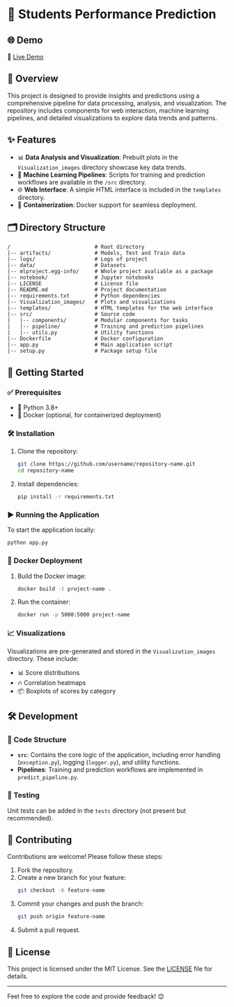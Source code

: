 # 🌟 Students Performance Prediction

## 🌐 Demo
🔗 [Live Demo](https://mlproject-kyw0.onrender.com)

## 📖 Overview
This project is designed to provide insights and predictions using a comprehensive pipeline for data processing, analysis, and visualization. The repository includes components for web interaction, machine learning pipelines, and detailed visualizations to explore data trends and patterns.

## ✨ Features
- 📊 **Data Analysis and Visualization**: Prebuilt plots in the `Visualization_images` directory showcase key data trends.
- 🤖 **Machine Learning Pipelines**: Scripts for training and prediction workflows are available in the `/src` directory.
- 🌐 **Web Interface**: A simple HTML interface is included in the `templates` directory.
- 🐳 **Containerization**: Docker support for seamless deployment.

## 🗂️ Directory Structure
```
/                           # Root directory
|-- artifacts/              # Models, Test and Train data
|-- logs/                   # Logs of project
|-- data/                   # Datasets
|-- mlproject.egg-info/     # Whole project avaliable as a package      
|-- notebook/               # Jupyter notebooks
|-- LICENSE                 # License file
|-- README.md               # Project documentation
|-- requirements.txt        # Python dependencies
|-- Visualization_images/   # Plots and visualizations
|-- templates/              # HTML templates for the web interface
|-- src/                    # Source code
|   |-- components/         # Modular components for tasks
|   |-- pipeline/           # Training and prediction pipelines
|   |-- utils.py            # Utility functions
|-- Dockerfile              # Docker configuration
|-- app.py                  # Main application script
|-- setup.py                # Package setup file
```

## 🚀 Getting Started

### ✅ Prerequisites
- 🐍 Python 3.8+
- 🐳 Docker (optional, for containerized deployment)

### 🛠️ Installation
1. Clone the repository:
   ```bash
   git clone https://github.com/username/repository-name.git
   cd repository-name
   ```
2. Install dependencies:
   ```bash
   pip install -r requirements.txt
   ```

### ▶️ Running the Application
To start the application locally:
```bash
python app.py
```

### 🐳 Docker Deployment
1. Build the Docker image:
   ```bash
   docker build -t project-name .
   ```
2. Run the container:
   ```bash
   docker run -p 5000:5000 project-name
   ```

### 📈 Visualizations
Visualizations are pre-generated and stored in the `Visualization_images` directory. These include:
- 📊 Score distributions
- 🔥 Correlation heatmaps
- 📦 Boxplots of scores by category

## 🛠️ Development
### 📂 Code Structure
- **`src`**: Contains the core logic of the application, including error handling (`exception.py`), logging (`logger.py`), and utility functions.
- **Pipelines**: Training and prediction workflows are implemented in `predict_pipeline.py`.

### 🧪 Testing
Unit tests can be added in the `tests` directory (not present but recommended).

## 🤝 Contributing
Contributions are welcome! Please follow these steps:
1. Fork the repository.
2. Create a new branch for your feature:
   ```bash
   git checkout -b feature-name
   ```
3. Commit your changes and push the branch:
   ```bash
   git push origin feature-name
   ```
4. Submit a pull request.

## 📜 License
This project is licensed under the MIT License. See the [LICENSE](LICENSE) file for details.

---
Feel free to explore the code and provide feedback! 😊
